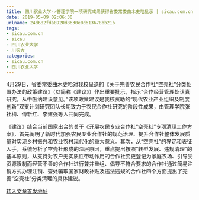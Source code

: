 ```yaml
---
title: 四川农业大学->管理学院一项研究成果获得省委常委曲木史哈批示 | sicau.com.cn
date: 2019-05-09 02:06:30
urlname: 24d682fda8920d8630e0d613678bb21b
tags: 
- sicau.com.cn
- sicau
- 四川农业大学
- 川农大
categories:
- sicau.com.cn
- 四川农业大学
---
```



4月29日，省委常委曲木史哈对我校呈送的《关于完善农民合作社“空壳社”分类处置办法的政策建议》（以简称《建议》）作出重要批示，指示“合作经营管理处认真研究，从中吸纳建设意见。”该项政策建议是我校资助的“现代农业产业组织及制度创新”双支计划研究团队长期致力于农民合作社研究的阶段性成果，由管理学院张社梅、傅新红、李建强等人共同完成。

《建议》结合当前国家出台的关于《开展农民专业合作社“空壳社”专项清理工作方案》，首先阐明了新时代加强农民专业合作社的规范治理、提升合作社整体发展质量对实现乡村振兴和农业农村现代化的重大意义。其次，从“空壳社”的界定和表征入手，系统分析了空壳社形成的深层原因，重点提出按照“转型发展、违规清理”的基本原则，从支持对农户无实质性带动作用的合作社变更登记为家庭农场、引导受资源限制而经营不善的合作社进行兼并重组、倡导不符合要求的合作社通过简易注销方式办理注销、查处骗取国家财政补贴及违法违规的合作社四个方面提出了完善“空壳社”分类清理的具体建议。





[转入文章首发地址](https://news.sicau.edu.cn/info/1078/51063.htm)